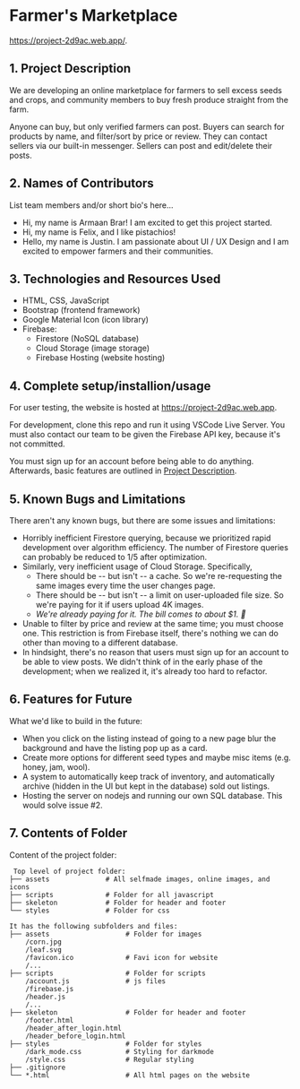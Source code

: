 # Farmer's Marketplace

<https://project-2d9ac.web.app/>.

## 1. Project Description

We are developing an online marketplace for farmers to sell excess seeds and crops, and community members to buy fresh produce straight from the farm.

Anyone can buy, but only verified farmers can post. Buyers can search for products by name, and filter/sort by price or review. They can contact sellers via our built-in messenger. Sellers can post and edit/delete their posts.

## 2. Names of Contributors

List team members and/or short bio's here...

* Hi, my name is Armaan Brar! I am excited to get this project started.
* Hi, my name is Felix, and I like pistachios!
* Hello, my name is Justin. I am passionate about UI / UX Design and I am excited to empower farmers and their communities.

## 3. Technologies and Resources Used

* HTML, CSS, JavaScript
* Bootstrap (frontend framework)
* Google Material Icon (icon library)
* Firebase:
  * Firestore (NoSQL database)
  * Cloud Storage (image storage)
  * Firebase Hosting (website hosting)

## 4. Complete setup/installion/usage

For user testing, the website is hosted at <https://project-2d9ac.web.app>.

For development, clone this repo and run it using VSCode Live Server. You must also contact our team to be given the Firebase API key, because it's not committed.

You must sign up for an account before being able to do anything. Afterwards, basic features are outlined in [Project Description](#1-project-description).

## 5. Known Bugs and Limitations

There aren't any known bugs, but there are some issues and limitations:

* Horribly inefficient Firestore querying, because we prioritized rapid development over algorithm efficiency. The number of Firestore queries can probably be reduced to 1/5 after optimization.
* Similarly, very inefficient usage of Cloud Storage. Specifically,
  * There should be -- but isn't -- a cache. So we're re-requesting the same images every time the user changes page.
  * There should be -- but isn't -- a limit on user-uploaded file size. So we're paying for it if users upload 4K images.
  * *We're already paying for it. The bill comes to about $1. 🥲*
* Unable to filter by price and review at the same time; you must choose one.
This restriction is from Firebase itself, there's nothing we can do other than moving to a different database.
* In hindsight, there's no reason that users must sign up for an account to be able to view posts. We didn't think of in the early phase of the development; when we realized it, it's already too hard to refactor.

## 6. Features for Future

What we'd like to build in the future:

* When you click on the listing instead of going to a new page blur the background and have the listing pop up as a card.
* Create more options for different seed types and maybe misc items (e.g. honey, jam, wool).
* A system to automatically keep track of inventory, and automatically archive (hidden in the UI but kept in the database) sold out listings.
* Hosting the server on nodejs and running our own SQL database. This would solve issue #2.

## 7. Contents of Folder

Content of the project folder:

```text
 Top level of project folder: 
├── assets              # All selfmade images, online images, and icons
├── scripts             # Folder for all javascript
├── skeleton            # Folder for header and footer
└── styles              # Folder for css

It has the following subfolders and files:                 
├── assets                   # Folder for images
    /corn.jpg                
    /leaf.svg
    /favicon.ico             # Favi icon for website
    /...
├── scripts                  # Folder for scripts
    /account.js              # js files
    /firebase.js
    /header.js
    /...
├── skeleton                 # Folder for header and footer
    /footer.html
    /header_after_login.html
    /header_before_login.html
├── styles                   # Folder for styles
    /dark_mode.css           # Styling for darkmode
    /style.css               # Regular styling
├── .gitignore
└── *.html                   # All html pages on the website
```
